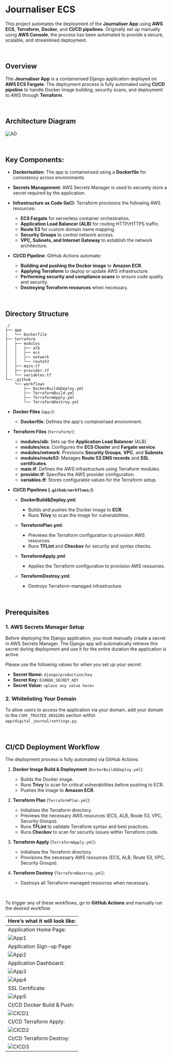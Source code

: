 # Journaliser ECS

This project automates the deployment of the **Journaliser App** using **AWS ECS**, **Terraform**, **Docker**, and **CI/CD pipelines**. Originally set up manually using **AWS Console**, the process has been automated to provide a secure, scalable, and streamlined deployment.

<br>

## Overview

The **Journaliser App** is a containerised Django application deployed on **AWS ECS Fargate**. The deployment process is fully automated using **CI/CD pipeline** to handle Docker image building, security scans, and deployment to AWS through **Terraform**.

<br>

## Architecture Diagram

![AD](https://raw.githubusercontent.com/JunedConnect/project-charlie/main/images/Architecture%20Diagram.png)

<br>

## Key Components:

- **Dockerisation**: The app is containerised using a **Dockerfile** for consistency across environments.

- **Secrets Management**: AWS Secrets Manager is used to securely store a secret required by the application.

- **Infrastructure as Code (IaC)**: Terraform provisions the following AWS resources:
    - **ECS Fargate** for serverless container orchestration.
    - **Application Load Balancer (ALB)** for routing HTTP/HTTPS traffic.
    - **Route 53** for custom domain name mapping.
    - **Security Groups** to control network access.
    - **VPC, Subnets, and Internet Gateway** to establish the network architecture.

- **CI/CD Pipeline**: GitHub Actions automate:
    - **Building and pushing the Docker image** to **Amazon ECR**.
    - **Applying Terraform** to deploy or update AWS infrastructure.
    - **Performing security and compliance scans** to ensure code quality and security.
    - **Destroying Terraform resources** when necessary.

<br>

## Directory Structure

```
./
├── app
│   └── Dockerfile
├── terraform
│   ├── modules
│   │   ├── alb
│   │   ├── ecs
│   │   ├── network
│   │   └── route53
│   ├── main.tf
│   ├── provider.tf
│   └── variables.tf
└── .github
    └── workflows
        ├── DockerBuild&Deploy.yml
        ├── TerraformBuild.yml
        ├── TerraformApply.yml
        └── TerraformDestroy.yml
```

- **Docker Files** (`app/`):
    - **Dockerfile**: Defines the app's containerised environment.

- **Terraform Files** (`terraform/`):
    - **modules/alb**: Sets up the **Application Load Balancer** (ALB).
    - **modules/ecs**: Configures the **ECS Cluster** and **Fargate service**.
    - **modules/network**: Provisions **Security Groups**, **VPC**, and **Subnets**.
    - **modules/route53**: Manages **Route 53 DNS records** and **SSL certificates**.
    - **main.tf**: Defines the AWS infrastructure using Terraform modules.
    - **provider.tf**: Specifies the AWS provider configuration.
    - **variables.tf**: Stores configurable values for the Terraform setup.

- **CI/CD Pipelines (`.github/workflows/`)**:
    - **DockerBuild&Deploy.yml**:
        - Builds and pushes the Docker image to **ECR**.
        - Runs **Trivy** to scan the image for vulnerabilities.
    
    - **TerraformPlan.yml**:
        - Previews the Terraform configuration to provision AWS resources.
        - Runs **TFLint** and **Checkov** for security and syntax checks.
    
    - **TerraformApply.yml**:
        - Applies the Terraform configuration to provision AWS resources.
    
    - **TerraformDestroy.yml**:
        - Destroys Terraform-managed infrastructure.

<br>

## Prerequisites

### 1. AWS Secrets Manager Setup

Before deploying the Django application, you must manually create a secret in AWS Secrets Manager. The Django app will automatically retrieve this secret during deployment and use it for the entire duration the application is active.

Please use the following values for when you set up your secret:

- **Secret Name:** `django/production/key`
- **Secret Key:** `DJANGO_SECRET_KEY`
- **Secret Value:** `<place any value here>`

### 2. Whitelisting Your Domain

To allow users to access the application via your domain, add your domain to the `CSRF_TRUSTED_ORIGINS` section within `app/digital_journal/settings.py`.

<br>

## CI/CD Deployment Workflow

The deployment process is fully automated via GitHub Actions:

1. **Docker Image Build & Deployment** (`DockerBuild&Deploy.yml`):
    - Builds the Docker image.
    - Runs **Trivy** to scan for critical vulnerabilities before pushing to ECR.
    - Pushes the image to **Amazon ECR**.

2. **Terraform Plan** (`TerraformPlan.yml`):
    - Initialises the Terraform directory.
    - Previews the necessary AWS resources (ECS, ALB, Route 53, VPC, Security Groups).
    - Runs **TFLint** to validate Terraform syntax and best practices.
    - Runs **Checkov** to scan for security issues within Terraform code.
    
3. **Terraform Apply** (`TerraformApply.yml`):
    - Initialises the Terraform directory.
    - Provisions the necessary AWS resources (ECS, ALB, Route 53, VPC, Security Groups).
    
4. **Terraform Destroy** (`TerraformDestroy.yml`):
    - Destroys all Terraform-managed resources when necessary.

<br>

To trigger any of these workflows, go to **GitHub Actions** and manually run the desired workflow.


|Here’s what it will look like:|
|-------|
|Application Home Page:|
| ![App1](https://raw.githubusercontent.com/JunedConnect/project-charlie/main/images/Application%20Home%20Page.png) |
|Application Sign-up Page:|
| ![App2](https://raw.githubusercontent.com/JunedConnect/project-charlie/main/images/Sign-up%20Page.png) |
|Application Dashboard:|
| ![App3](https://raw.githubusercontent.com/JunedConnect/project-charlie/main/images/Dashboard%20Page%201.png) |
| ![App4](https://raw.githubusercontent.com/JunedConnect/project-charlie/main/images/Dashboard%20Page%202.png) |
|SSL Certificate:|
| ![App5](https://raw.githubusercontent.com/JunedConnect/project-charlie/main/images/SSL%20Certificate.png) |
|CI/CD Docker Build & Push:|
| ![CICD1](https://raw.githubusercontent.com/JunedConnect/project-charlie/main/images/CICD%20Docker%20Build.png) |
|CI/CD Terraform Apply:|
| ![CICD2](https://raw.githubusercontent.com/JunedConnect/project-charlie/main/images/CICD%20Terraform%20Apply.png) |
|CI/CD Terraform Destroy:|
| ![CICD3](https://raw.githubusercontent.com/JunedConnect/project-charlie/main/images/CICD%20Terraform%20Destroy.png) |
